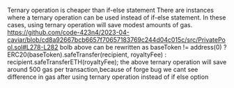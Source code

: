 Ternary operation is cheaper than if-else statement
There are instances where a ternary operation can be used instead of if-else statement. In these cases, using ternary operation will save modest amounts of gas.
https://github.com/code-423n4/2023-04-caviar/blob/cd8a92667bcb6657f70657183769c244d04c015c/src/PrivatePool.sol#L278-L282 
bolb above can be rewritten as
baseToken != address(0) ? ERC20(baseToken).safeTransfer(recipient, royaltyFee) : recipient.safeTransferETH(royaltyFee);
the above ternary operation will save around 500 gas per transaction,because of forge bug we cant see difference in gas after using ternary operation instead of if else option